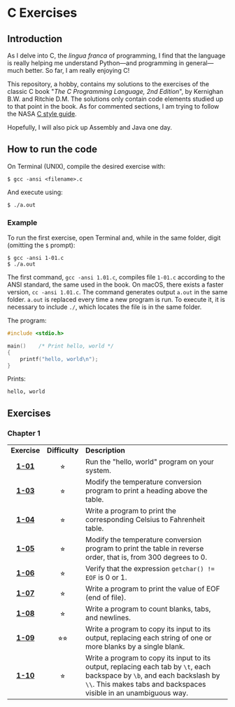 # C Exercises
## Introduction
As I delve into C, the _lingua franca_ of programming, I find that the language is really helping me understand Python—and programming in general—much better. So far, I am really enjoying C!

This repository, a hobby, contains my solutions to the exercises of the classic C book "_The C Programming Language, 2nd Edition_", by Kernighan B.W. and Ritchie D.M. The solutions only contain code elements studied up to that point in the book. As for commented sections, I am trying to follow the NASA [C style guide](http://homepages.inf.ed.ac.uk/dts/pm/Papers/nasa-c-style.pdf).

Hopefully, I will also pick up Assembly and Java one day.

## How to run the code
On Terminal (UNIX), compile the desired exercise with:
```
$ gcc -ansi <filename>.c
```
And execute using:
```
$ ./a.out
```
### Example
To run the first exercise, open Terminal and, while in the same folder, digit (omitting the `$` prompt):
```
$ gcc -ansi 1-01.c
$ ./a.out
```
The first command, `gcc -ansi 1.01.c`, compiles file `1-01.c` according to the ANSI standard, the same used in the book. On macOS, there exists a faster version, `cc -ansi 1.01.c`. The command generates output `a.out` in the same folder. `a.out` is replaced every time a new program is run. To execute it, it is necessary to include `./`, which locates the file is in the same folder.

The program:
```c
#include <stdio.h>

main()    /* Print hello, world */
{
    printf("hello, world\n");
}
```
Prints:
```
hello, world
```

## Exercises
### Chapter 1

<table>
    <tr>
        <td align="left" width="50"><b>Exercise</b>
        </td>
        <td align="left" width="50"><b>Difficulty</b>
        </td>
        <td align="left" width="750"><b>Description</b>
        </td>
    </tr>
    <tr>
    </tr>
    <tr>
        <td align="center">
        <b><a href="https://github.com/federicomariamassari/C-exercises/blob/master/exercises/chapter-1/1-01.c">1-01</a href></b>
        </td>
        <td align="center">⭐︎
        </td>
        <td>
        Run the "hello, world" program on your system.
        </td>
    </tr>
    <tr>
    </tr>
    <tr>
        <td align="center">
        <b><a href="https://github.com/federicomariamassari/C-exercises/blob/master/exercises/chapter-1/1-03.c">1-03</a href></b>
        </td>
        <td align="center">⭐︎
        </td>
        <td>
        Modify the temperature conversion program to print a heading above the table.
        </td>
    </tr>
    <tr>
    </tr>
    <tr>
        <td align="center">
        <b><a href="https://github.com/federicomariamassari/C-exercises/blob/master/exercises/chapter-1/1-04.c">1-04</a href></b>
        </td>
        <td align="center">⭐︎
        </td>
        <td>
        Write a program to print the corresponding Celsius to Fahrenheit table.
        </td>
    </tr>
    <tr>
    </tr>
    <tr>
        <td align="center">
        <b><a href="https://github.com/federicomariamassari/C-exercises/blob/master/exercises/chapter-1/1-05.c">1-05</a href></b>
        </td>
        <td align="center">⭐︎
        </td>
        <td>
        Modify the temperature conversion program to print the table in reverse order, that is, from 300 degrees to 0.
        </td>
    </tr>
    <tr>
    </tr>
    <tr>
        <td align="center">
        <b><a href="https://github.com/federicomariamassari/C-exercises/blob/master/exercises/chapter-1/1-06.c">1-06</a href></b>
        </td>
        <td align="center">⭐︎
        </td>
        <td>
        Verify that the expression <code>getchar() != EOF</code> is 0 or 1.
        </td>
    </tr>
    <tr>
    </tr>
    <tr>
        <td align="center">
        <b><a href="https://github.com/federicomariamassari/C-exercises/blob/master/exercises/chapter-1/1-07.c">1-07</a href></b>
        </td>
        <td align="center">⭐︎
        </td>
        <td>
        Write a program to print the value of EOF (end of file).
        </td>
    </tr>
    <tr>
    </tr>
    <tr>
        <td align="center">
        <b><a href="https://github.com/federicomariamassari/C-exercises/blob/master/exercises/chapter-1/1-08.c">1-08</a href></b>
        </td>
        <td align="center">⭐︎
        </td>
        <td>
        Write a program to count blanks, tabs, and newlines.
        </td>
    </tr>
    <tr>
    </tr>
    <tr>
        <td align="center">
        <b><a href="https://github.com/federicomariamassari/C-exercises/blob/master/exercises/chapter-1/1-09.c">1-09</a href></b>
        </td>
        <td align="center">⭐︎⭐︎
        </td>
        <td>
        Write a program to copy its input to its output, replacing each string of one or more blanks by a single blank.
        </td>
    </tr>
    <tr>
    </tr>
    <tr>
        <td align="center">
        <b><a href="https://github.com/federicomariamassari/C-exercises/blob/master/exercises/chapter-1/1-10.c">1-10</a href></b>
        </td>
        <td align="center">⭐︎
        </td>
        <td>
        Write a program to copy its input to its output, replacing each tab by <code>\t</code>, each backspace by <code>\b</code>, and each backslash by <code>\\</code>. This makes tabs and backspaces visible in an unambiguous way.
        </td>
    </tr>
</table>
